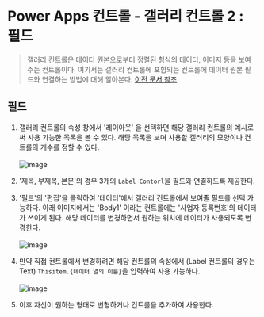 # Power Apps 컨트롤 - 갤러리 컨트롤 2 : 필드
> 갤러리 컨트롤은 데이터 원본으로부터 정렬된 형식의 데이터, 이미지 등을 보여주는 컨트롤이다. 여기서는 갤러리 컨트롤에 포함되는 컨트롤에 데이터 원본 필드와 연결하는 방법에 대해 알아본다. [이전 문서 참조](https://nanenchanga.tistory.com/entry/Power-Apps-%EC%BB%A8%ED%8A%B8%EB%A1%A4-%EA%B0%A4%EB%9F%AC%EB%A6%AC-%EC%BB%A8%ED%8A%B8%EB%A1%A4-1-%EB%8D%B0%EC%9D%B4%ED%84%B0-%EC%9B%90%EB%B3%B8)

## 필드

1. 갤러리 컨트롤의 속성 창에서 '레이아웃' 을 선택하면 해당 갤러리 컨트롤의 예시로써 사용 가능한 목록을 볼 수 있다. 해당 목록을 보며 사용할 갤러리의 모양이나 컨트롤의 개수를 정할 수 있다.<br><br>![image](https://user-images.githubusercontent.com/39551265/178485879-1cb53314-631d-45c9-b1b9-18dbb01654fe.png)<br>

2. '제목, 부제목, 본문'의 경우 3개의 `Label Contorl`을 필드와 연결하도록 제공한다.

3. '필드'의 '편집'을 클릭하여 '데이터'에서 갤러리 컨트롤에서 보여줄 필드를 선택 가능하다. 아래 이미지에서는 'Body1' 이라는 컨트롤에는 '사업자 등록번호'의 데이터가 쓰이게 된다. 해당 데이터를 변경하면서 원하는 위치에 데이터가 사용되도록 변경한다.<br><br>![image](https://user-images.githubusercontent.com/39551265/178486580-0d145941-1855-4299-a174-8f21ce9368b9.png)<br>

4. 만약 직접 컨트롤에서 변경하려면 해당 컨트롤의 속성에서 (Label 컨트롤의 경우는 Text) `Thisitem.{데이터 열의 이름}`을 입력하여 사용 가능하다.<br><br>![image](https://user-images.githubusercontent.com/39551265/178487429-343dc92c-d196-43ac-82dc-89013a87f0b5.png)<br>

5. 이후 자신이 원하는 형태로 변형하거나 컨트롤을 추가하여 사용한다.